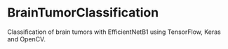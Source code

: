 # BrainTumorClassification
Classification of brain tumors with EfficientNetB1 using TensorFlow, Keras and OpenCV.
